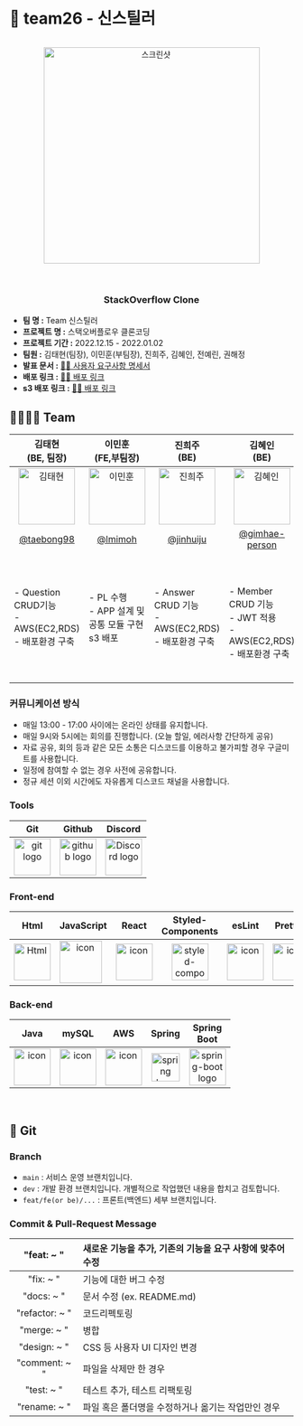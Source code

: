 <h1> 🎥 team26 - 신스틸러 </h1>
<div  align="center">
  <img width="40%" src=" " alt="">
</div>
<p align="center">
  <img width="383" alt="스크린샷" src="https://user-images.githubusercontent.com/109403559/210197169-d2ebddb1-9ba5-4999-b759-63ce4349bc65.png"/>
</p>
</br>
<h3 align="center"> StackOverflow Clone </h3>



- **팀 명 :**  Team 신스틸러
- **프로젝트 명 :** 스택오버플로우 클론코딩
- **프로젝트 기간 :** 2022.12.15 - 2022.01.02
- **팀원 :** 김태현(팀장), 이민훈(부팀장), 진희주, 김혜인, 전예린, 권해정
- **발표 문서 :** [💁🏻 사용자 요구사항 명세서 ](https://docs.google.com/spreadsheets/d/168JUeKaabCkAvCFBatJvYupZNaH3dFTM/edit?usp=sharing&ouid=109413448814502923968&rtpof=true&sd=true)
- **배포 링크 :** [💁🏻 배포 링크 ](http://43.200.68.32:8080/swagger-ui.html)
- **s3 배포 링크 :** [💁🏻 배포 링크 ](http://pre26.s3-website.ap-northeast-2.amazonaws.com/)



## 👨‍👩‍👧‍👦 Team
| 김태현<br>(BE, 팀장) | 이민훈<br>(FE,부팀장) | 진희주<br>(BE) | 김혜인<br>(BE) | 전예린<br>(FE) | 권해정<br>(FE) |
| :---: | :---: | :---: | :---: | :---: | :---: |
| <img alt="김태현" src="https://user-images.githubusercontent.com/96982575/210198376-8791b7b8-ceda-4248-a8b9-e820d7a68966.jpg" height="100" width="100"> | <img alt="이민훈" src="https://user-images.githubusercontent.com/96982575/210198509-d3b3be53-0542-4f01-9b4b-a34d5f4251de.jpg" height="100" width="100"> | <img alt="진희주" src="https://user-images.githubusercontent.com/96982575/210198379-c536d038-bf25-4bce-bd67-1e057626bddf.jpg" height="100" width="100"> | <img alt="김혜인" src="https://user-images.githubusercontent.com/96982575/210198512-645a7014-5d90-4f4d-83d8-ac644aa4c05c.png" height="100" width="100"> | <img alt="전예린" src="https://user-images.githubusercontent.com/96982575/210198515-b8223c5b-e652-42e9-92f5-08dba32fb832.jpeg" height="100" width="100"> | <img alt="권해정" src="https://user-images.githubusercontent.com/109403559/210201071-ac78b5fd-19a5-42ab-830d-b8ab56558209.jpg" height="100" width="100">
| [@taebong98](https://github.com/Gwanghyun-Jeon) |    [@lmimoh](https://github.com/lmimoh) | [@jinhuiju](https://github.com/CHOHYUNHWA) | [@gimhae-person]([https://github.com/EstelleYU](https://github.com/gimhae-person)) | [@sweetyr928](https://github.com/bytenari) | [@dongrri22](https://github.com/bytenari)
|<p align="left">- Question CRUD기능 <br/> - AWS(EC2,RDS) <br/> - 배포환경 구축 </p>|<p align="left">- PL 수행 <br/>- APP 설계 및<br/>공통 모듈 구현 <br/> s3 배포  </p>|<p align="left">- Answer CRUD 기능 <br/>- AWS(EC2,RDS)<br/> - 배포환경 구축 </p>|<p align="left"> <br/>- Member CRUD 기능 <br/> - JWT 적용 <br/>- AWS(EC2,RDS) <br/> - 배포환경 구축 </p>|<p align="left">- 룸 CRUD 기능<br/>- 룸 관련 제한 기능<br/>- 날씨 외부 API</p>|<p align="left">- 질문 전체 조회 기능 구현 <br/> - 질문 상세 조회 기능 구현 <br/> - 답변 등록 기능 구현 <br/> - 투표 기능 구현 </p>|




### 커뮤니케이션 방식
- 매일 13:00 - 17:00 사이에는 온라인 상태를 유지합니다.
- 매일 9시와 5시에는 회의를 진행합니다. (오늘 할일, 에러사항 간단하게 공유)
- 자료 공유, 회의 등과 같은 모든 소통은 디스코드를 이용하고 불가피할 경우 구글미트를 사용합니다. 
- 일정에 참여할 수 없는 경우 사전에 공유합니다.
- 정규 세션 이외 시간에도 자유롭게 디스코드 채널을 사용합니다.




### Tools
| Git | Github | Discord |
| :---: | :---: | :---: |
| <img alt="git logo" src="https://git-scm.com/images/logos/logomark-orange@2x.png" width="65" height="65" > | <img alt="github logo" src="https://github.githubassets.com/images/modules/logos_page/GitHub-Mark.png" width="65" height="65"> | <img alt="Discord logo" src="https://assets-global.website-files.com/6257adef93867e50d84d30e2/62595384e89d1d54d704ece7_3437c10597c1526c3dbd98c737c2bcae.svg" height="65" width="65"> |
### Front-end
| Html | JavaScript | React | Styled-<br>Components | esLint | Prettier |
| :---: | :---: | :---: | :---: | :---: | :---: |
| <img alt="Html" src ="https://upload.wikimedia.org/wikipedia/commons/thumb/6/61/HTML5_logo_and_wordmark.svg/440px-HTML5_logo_and_wordmark.svg.png" width="65" height="65" /> | <div style="display: flex; align-items: flex-start;"><img src="https://techstack-generator.vercel.app/js-icon.svg" alt="icon" width="75" height="75" /></div> | <div style="display: flex; align-items: flex-start;"><img src="https://techstack-generator.vercel.app/react-icon.svg" alt="icon" width="65" height="65" /></div> | <img src="https://styled-components.com/logo.png" alt="styled-components icon" width="65" height="65" /> | <div style="display: flex; align-items: flex-start;"><img src="https://techstack-generator.vercel.app/eslint-icon.svg" alt="icon" width="65" height="65" /></div> | <div style="display: flex; align-items: flex-start;"><img src="https://techstack-generator.vercel.app/prettier-icon.svg" alt="icon" width="65" height="65" /></div> |

### Back-end
| Java | mySQL | AWS | Spring | Spring<br>Boot |
| :---: | :---: | :---: | :---: | :---: |
| <div style="display: flex; align-items: flex-start;"><img src="https://techstack-generator.vercel.app/java-icon.svg" alt="icon" width="65" height="65" /></div> | <div style="display: flex; align-items: flex-start;"><img src="https://techstack-generator.vercel.app/mysql-icon.svg" alt="icon" width="65" height="65" /></div> | <div style="display: flex; align-items: flex-start;"><img src="https://techstack-generator.vercel.app/aws-icon.svg" alt="icon" width="65" height="65" /></div> | <img alt="spring logo" src="https://www.vectorlogo.zone/logos/springio/springio-icon.svg" height="50" width="50" > | <img alt="spring-boot logo" src="https://t1.daumcdn.net/cfile/tistory/27034D4F58E660F616" width="65" height="65" > |
<br/>


## 🌲 Git
### Branch
- `main` : 서비스 운영 브랜치입니다.
- `dev` : 개발 환경 브랜치입니다. 개별적으로 작업했던 내용을 합치고 검토합니다.
- `feat/fe(or be)/...` : 프론트(백엔드) 세부 브랜치입니다.


### Commit & Pull-Request Message
| "feat: ~ " | 새로운 기능을 추가, 기존의 기능을 요구 사항에 맞추어 수정 |
| :---: | :--- |
| "fix: ~ " | 기능에 대한 버그 수정 |
| "docs: ~ " | 문서 수정 (ex. README.md) |
| "refactor: ~ " | 코드리펙토링 |
| "merge: ~ " | 병합 |
| "design: ~ " | CSS 등 사용자 UI 디자인 변경 |
| "comment: ~ " | 파일을 삭제만 한 경우 |
| "test: ~ " | 테스트 추가, 테스트 리팩토링 |
| "rename: ~ " |  파일 혹은 폴더명을 수정하거나 옮기는 작업만인 경우 |


